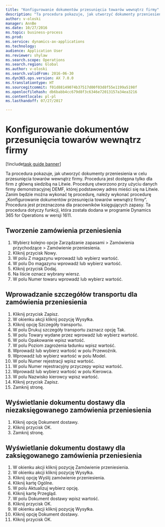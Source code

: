 ```yaml
--- 
title: "Konfigurowanie dokumentów przesunięcia towarów wewnątrz firmy"
description: "Ta procedura pokazuje, jak utworzyć dokumenty przeniesienia w celu przesunięcia towarów wewnątrz firmy."
author: v-oloski
manager: AnnBe
ms.date: 10/27/2016
ms.topic: business-process
ms.prod: 
ms.service: dynamics-ax-applications
ms.technology: 
audience: Application User
ms.reviewer: shylaw
ms.search.scope: Operations
ms.search.region: Global
ms.author: v-oloski
ms.search.validFrom: 2016-06-30
ms.dyn365.ops.version: AX 7.0.0
ms.translationtype: HT
ms.sourcegitcommit: f01d88149074b37517d00f03d8f55e1199a5198f
ms.openlocfilehash: db6babb4cc679d8f3c6346e72013157a34ea3216
ms.contentlocale: pl-pl
ms.lasthandoff: 07/27/2017

---
```

# <a name="set-up-the-transfer-documents-for-goods-movement-inside-a-company"></a>Konfigurowanie dokumentów przesunięcia towarów wewnątrz firmy

[!include[task guide banner](../../includes/task-guide-banner.md)]

Ta procedura pokazuje, jak utworzyć dokumenty przeniesienia w celu przesunięcia towarów wewnątrz firmy. Procedura jest dostępna tylko dla firm z główną siedzibą na Litwie. Procedurę utworzono przy użyciu danych firmy demonstracyjnej DEMF, której podstawowy adres mieści się na Litwie. Zanim będzie można wykonać tę procedurę, należy wykonać procedurę „Konfigurowanie dokumentów przesunięcia towarów wewnątrz firmy”. Procedura jest przeznaczona dla pracowników księgujących zapasy. Ta procedura dotyczy funkcji, która została dodana w programie Dynamics 365 for Operations w wersji 1611.


## <a name="create-a-transfer-order"></a>Tworzenie zamówienia przeniesienia
1. Wybierz kolejno opcje Zarządzanie zapasami > Zamówienia przychodzące > Zamówienie przeniesienia.
2. Kliknij przycisk Nowy.
3. W polu Z magazynu wprowadź lub wybierz wartość.
4. W polu Do magazynu wprowadź lub wybierz wartość.
5. Kliknij przycisk Dodaj.
6. Na liście oznacz wybrany wiersz.
7. W polu Numer towaru wprowadź lub wybierz wartość.

## <a name="enter-transportation-details-for-the-transfer-order"></a>Wprowadzanie szczegółów transportu dla zamówienia przeniesienia
1. Kliknij przycisk Zapisz.
2. W okienku akcji kliknij pozycję Wysyłka.
3. Kliknij opcję Szczegóły transportu.
4. W polu Drukuj szczegóły transportu zaznacz opcję Tak.
5. W polu Towary wydane przez wprowadź lub wybierz wartość.
6. W polu Opakowanie wpisz wartość.
7. W polu Poziom zagrożenia ładunku wpisz wartość.
8. Wprowadź lub wybierz wartość w polu Przewoźnik.
9. Wprowadź lub wybierz wartość w polu Model.
10. W polu Numer rejestracji wpisz wartość.
11. W polu Numer rejestracyjny przyczepy wpisz wartość.
12. Wprowadź lub wybierz wartość w polu Kierowca.
13. W polu Nazwisko kierowcy wpisz wartość.
14. Kliknij przycisk Zapisz.
15. Zamknij stronę.

## <a name="view-the-packing-slip-for-the-unposted-transfer-order"></a>Wyświetlanie dokumentu dostawy dla niezaksięgowanego zamówienia przeniesienia
1. Kliknij opcję Dokument dostawy.
2. Kliknij przycisk OK.
3. Zamknij stronę.

## <a name="view-the-packing-slip-for-the-posted-transfer-order"></a>Wyświetlanie dokumentu dostawy dla zaksięgowanego zamówienia przeniesienia
1. W okienku akcji kliknij pozycję Zamówienie przeniesienia.
2. W okienku akcji kliknij pozycję Wysyłka.
3. Kliknij opcję Wyślij zamówienie przeniesienia.
4. Kliknij kartę Ogólne.
5. W polu Aktualizuj wybierz opcję.
6. Kliknij kartę Przegląd.
7. W polu Dokument dostawy wpisz wartość.
8. Kliknij przycisk OK.
9. W okienku akcji kliknij pozycję Wysyłka.
10. Kliknij opcję Dokument dostawy.
11. Kliknij przycisk OK.


